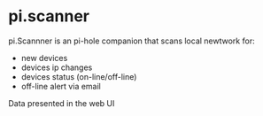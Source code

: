 # pi.scanner

pi.Scannner is an pi-hole companion that scans local newtwork for: 
 
 * new devices
 * devices ip changes
 * devices status (on-line/off-line)
 * off-line alert via email
 
 Data presented in the web UI
 
